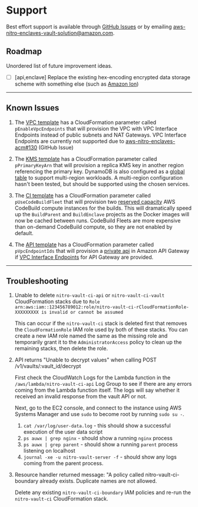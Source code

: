 # Support

Best effort support is available through [GitHub Issues](https://github.com/awslabs/aws-nitro-enclaves-vault/issues) or by emailing [aws-nitro-enclaves-vault-solution@amazon.com](mailto:aws-nitro-enclaves-vault-solution@amazon.com).

## Roadmap

Unordered list of future improvement ideas.

- [ ] [api,enclave] Replace the existing hex-encoding encrypted data storage scheme with something else (such as [Amazon Ion](https://amazon-ion.github.io/ion-docs/))

---

## Known Issues

1. The [VPC template](https://github.com/aws-samples/sample-code-for-a-secure-vault-using-aws-nitro-enclaves/blob/main/vpc_template.yml) has a CloudFormation parameter called `pEnableVpcEndpoints` that will provision the VPC with VPC Interface Endpoints instead of public subnets and NAT Gateways. VPC Interface Endpoints are currently not supported due to [aws-nitro-enclaves-acm#130](https://github.com/aws/aws-nitro-enclaves-acm/pull/130) (GitHub Issue)

2. The [KMS template](https://github.com/aws-samples/sample-code-for-a-secure-vault-using-aws-nitro-enclaves/blob/main/kms_template.yml) has a CloudFormation parameter called `pPrimaryKeyArn` that will provision a replica KMS key in another region referencing the primary key. DynamoDB is also configured as a [global table](https://aws.amazon.com/dynamodb/global-tables/) to support multi-region workloads. A multi-region configuration hasn't been tested, but should be supported using the chosen services.

3. The [CI template](https://github.com/aws-samples/sample-code-for-a-secure-vault-using-aws-nitro-enclaves/blob/main/ci_template.yml) has a CloudFormation parameter called `pUseCodeBuildFleet` that will provision two [reserved capacity](https://docs.aws.amazon.com/codebuild/latest/userguide/fleets.html) AWS CodeBuild compute instances for the builds. This will dramatically speed up the `BuildParent` and `BuildEnclave` projects as the Docker images will now be cached between runs. CodeBuild Fleets are more expensive than on-demand CodeBuild compute, so they are not enabled by default.

4. The [API template](https://github.com/aws-samples/sample-code-for-a-secure-vault-using-aws-nitro-enclaves/blob/main/api/template.yml) has a CloudFormation parameter called `pVpcEndpointIds` that will provision a [private api](https://docs.aws.amazon.com/apigateway/latest/developerguide/apigateway-private-apis.html) in Amazon API Gateway if [VPC Interface Endpoints](https://docs.aws.amazon.com/apigateway/latest/developerguide/apigateway-vpc-endpoint-policies.html) for API Gateway are provided.

---

## Troubleshooting

1. Unable to delete `nitro-vault-ci-api` or `nitro-vault-ci-vault` CloudFormation stacks due to `Role arn:aws:iam::123456789012:role/nitro-vault-ci-rCloudFormationRole-XXXXXXXXX is invalid or cannot be assumed`

    This can occur if the `nitro-vault-ci` stack is deleted first that removes the `CloudFormationRole` IAM role used by both of these stacks. You can create a new IAM role named the same as the missing role and temporarily grant it to the `AdministratorAccess` policy to clean up the remaining stacks, then delete the role.

2. API returns "Unable to decrypt values" when calling POST /v1/vaults/:vault_id/decrypt

    First check the CloudWatch Logs for the Lambda function in the `/aws/lambda/nitro-vault-ci-api` Log Group to see if there are any errors coming from the Lambda function itself. The logs will say whether it received an invalid response from the vault API or not.

    Next, go to the EC2 console, and connect to the instance using AWS Systems Manager and use `sudo` to become root by running `sudo su -`.

      1. `cat /var/log/user-data.log` - this should show a successful execution of the user data script
      2. `ps auwx | grep nginx` - should show a running `nginx` process
      3. `ps auwx | grep parent` - should show a running `parent` process listening on localhost
      4. `journal -xe -u nitro-vault-server -f` - should show any logs coming from the parent process.

3. Resource handler returned message: "A policy called nitro-vault-ci-boundary already exists. Duplicate names are not allowed.

    Delete any existing `nitro-vault-ci-boundary` IAM policies and re-run the `nitro-vault-ci` CloudFormation stack.
